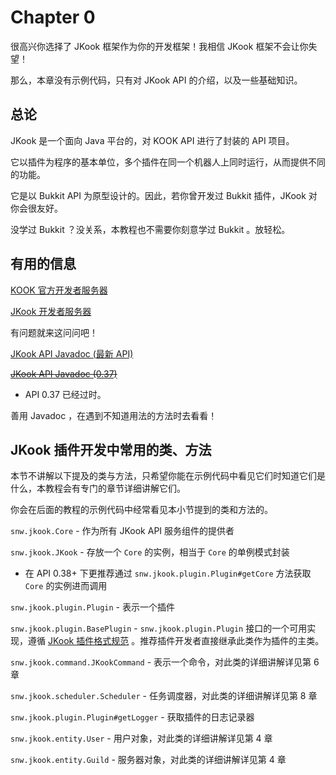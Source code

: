 # Chapter 0

很高兴你选择了 JKook 框架作为你的开发框架！我相信 JKook 框架不会让你失望！

那么，本章没有示例代码，只有对 JKook API 的介绍，以及一些基础知识。

## 总论

JKook 是一个面向 Java 平台的，对 KOOK API 进行了封装的 API 项目。

它以插件为程序的基本单位，多个插件在同一个机器人上同时运行，从而提供不同的功能。

它是以 Bukkit API 为原型设计的。因此，若你曾开发过 Bukkit 插件，JKook 对你会很友好。

没学过 Bukkit ？没关系，本教程也不需要你刻意学过 Bukkit 。放轻松。

## 有用的信息

[KOOK 官方开发者服务器](https://kook.top/cwznfo)

[JKook 开发者服务器](https://kook.top/aecCr6)

有问题就来这问问吧！

[JKook API Javadoc (最新 API)](https://jitpack.io/com/github/SNWCreations/JKook/latest/javadoc)

~~[JKook API Javadoc (0.37)](https://jitpack.io/com/github/SNWCreations/JKook/0.37.6/javadoc/)~~

* API 0.37 已经过时。

善用 Javadoc ，在遇到不知道用法的方法时去看看！

## JKook 插件开发中常用的类、方法

本节不讲解以下提及的类与方法，只希望你能在示例代码中看见它们时知道它们是什么，本教程会有专门的章节详细讲解它们。

你会在后面的教程的示例代码中经常看见本小节提到的类和方法的。

`snw.jkook.Core` - 作为所有 JKook API 服务组件的提供者

`snw.jkook.JKook` - 存放一个 `Core` 的实例，相当于 `Core` 的单例模式封装

* 在 API 0.38+ 下更推荐通过 `snw.jkook.plugin.Plugin#getCore` 方法获取 `Core` 的实例进而调用

`snw.jkook.plugin.Plugin` - 表示一个插件

`snw.jkook.plugin.BasePlugin` - `snw.jkook.plugin.Plugin` 接口的一个可用实现，遵循 [JKook 插件格式规范](https://github.com/SNWCreations/JKook/wiki/Plugin-Format) 。推荐插件开发者直接继承此类作为插件的主类。

`snw.jkook.command.JKookCommand` - 表示一个命令，对此类的详细讲解详见第 6 章

`snw.jkook.scheduler.Scheduler` - 任务调度器，对此类的详细讲解详见第 8 章

`snw.jkook.plugin.Plugin#getLogger` - 获取插件的日志记录器

`snw.jkook.entity.User` - 用户对象，对此类的详细讲解详见第 4 章

`snw.jkook.entity.Guild` - 服务器对象，对此类的详细讲解详见第 4 章
